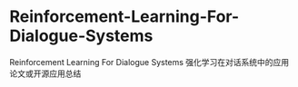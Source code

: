 # Reinforcement-Learning-For-Dialogue-Systems
Reinforcement Learning For Dialogue Systems   强化学习在对话系统中的应用 论文或开源应用总结
